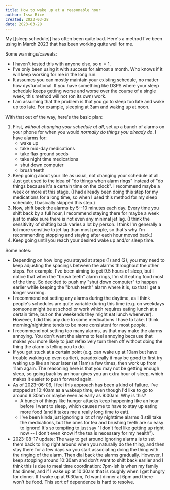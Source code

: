 ```yaml
---
title: How to wake up at a reasonable hour
author: Issa Rice
created: 2023-03-28
date: 2023-03-28
---
```


My [[sleep schedule]] has often been quite bad. Here's a method I've been using in March 2023 that has been working quite well for me.

Some warnings/caveats:

- I haven't tested this with anyone else, so $n=1$.
- I've only been using it with success for almost a month. Who knows if it will keep working for me in the long run.
- It assumes you can mostly maintain your existing schedule, no matter how dysfunctional. If you have something like DSPS where your sleep schedule keeps getting worse and worse over the course of a single week, this method will not (on its own) work.
- I am assuming that the problem is that you go to sleep too late and wake up too late. For example, sleeping at 3am and waking up at noon.

With that out of the way, here's the basic plan:

1. First, _without changing your schedule at all_, set up a bunch of alarms on your phone for when you would _normally do things you already do_. I have alarms for:
	- wake up
	- take mid-day medications
	- take flax ground seeds
	- take night time medications
	- shut down computer
	- brush teeth
2. Keep going about your life as usual, not changing your schedule at all. Just get used to the idea of "do things when alarm rings" instead of "do things because it's a certain time on the clock". I recommend maybe a week or more at this stage. (I had already been doing this step for my medications for a long time, so when I used this method for my sleep schedule, I basically skipped this step.)
3. Now, shift back the alarms by 5--10 minutes each day. Every time you shift back by a full hour, I recommend staying there for maybe a week just to make sure there is not even any minimal jet lag. (I think the sensitivity of shifting back varies a lot by person. I think I'm generally a lot more sensitive to jet lag than most people, so that's why I'm recommending stopping and staying after each hour moved back.)
4. Keep going until you reach your desired wake up and/or sleep time.

Some notes:

- Depending on how long you stayed at steps (1) and (2), you may need to keep adjusting the spacings between the alarms throughout the other steps. For example, I've been aiming to get 9.5 hours of sleep, but I notice that when the "brush teeth" alarm rings, I'm still eating food most of the time. So decided to push my "shut down computer" to happen earlier while keeping the "brush teeth" alarm where it is, so that I get a longer warning.
- I recommend not setting any alarms during the daytime, as I think people's schedules are quite variable during this time (e.g. on weekdays someone might be at school or work which requires eating lunch at a certain time, but on the weekends they might eat lunch whenever). However, I did this any due to some medications I have to take. I think morning/nighttime tends to be more consistent for most people.
- I recommend not setting too many alarms, as that may make the alarms annoying. You don't want the alarms to feel annoying because that makes you more likely to just reflexively turn them off without doing the thing the alarm is telling you to do.
- If you get stuck at a certain point (e.g. can wake up at 10am but have trouble waking up even earlier), paradoxically it may be good to first try waking up like an hour later (at 11am) a few times, then work up from 11am again. The reasoning here is that you may not be getting enough sleep, so going back by an hour gives you an extra hour of sleep, which makes it easier to push forward again.
- As of 2023-06-06, I feel this approach has been a kind of failure. I've stopped at 10:40am as a wakeup time, even though I'd like to go to around 9:30am or maybe even as early as 9:00am. Why is this?
	- A bunch of things like hunger attacks keep happening like an hour before I want to sleep, which causes me to have to stay up eating more food (and it takes me a really long time to eat).
	- I've been kinda just ignoring a lot of my nighttime alarms (I still take the medications, but the ones for tea and brushing teeth are so easy to ignore! It's so tempting to just say "I don't feel like getting up right now -- I don't even know if the tea is necessary for my health").
- 2023-08-17 update: The way to get around ignoring alarms is to set them back to ring right around when you naturally do the thing, and then stay there for a few days so you start associating doing the thing with the ringing of the alarm. Then dial back the alarms gradually. However, I keep stopping around 10:30am and don't want to shift back earlier and I think this is due to meal time coordination: 7pm-ish is when my family has dinner, and if I wake up at 10:30am that is roughly when I get hungry for dinner. If I wake up at 9:30am, I'd want dinner at 6pm and there won't be food. This sort of dependence is hard to resolve.